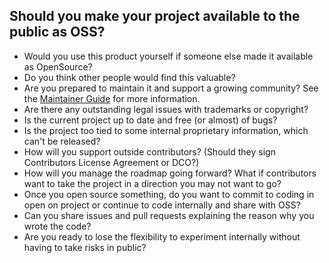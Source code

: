 ## Should you make your project available to the public as OSS?

- Would you use this product yourself if someone else made it available as OpenSource?
- Do you think other people would find this valuable?
-  Are you prepared to maintain it and support a growing community? See the [Maintainer Guide](https://github.com/tuta-bits/oss-enterprise/blob/main/docs/maintainer-guide.md) for more information.
- Are there any outstanding legal issues with trademarks or copyright?
- Is the current project up to date and free (or almost) of bugs?
- Is the project too tied to some internal proprietary information, which can't be released?
- How will you support outside contributors? (Should they sign Contributors License Agreement or DCO?)
- How will you manage the roadmap going forward? What if contributors want to take the project in a direction you may not want to go?
- Once you open source something, do you want to commit to coding in open on project or continue to code internally and share with OSS?
- Can you share issues and pull requests explaining the reason why you wrote the code?
- Are you ready to lose the flexibility to experiment internally without having to take risks in public?
